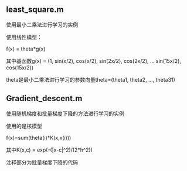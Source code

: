 ## least_square.m
使用最小二乘法进行学习的实例

使用线性模型：

f(x) = theta*g(x)

其中基函数g(x) = (1, sin(x/2), cos(x/2), sin(2x/2), cos(2x/2), ... sin(15x/2), cos(15x/2))

theta是最小二乘法进行学习的参数向量theta=(theta1, theta2, ..., theta31)

## Gradient_descent.m
使用随机梯度和批量梯度下降的方法进行学习的实例

使用的是核模型

f(x)=sum(theta(i)*K(x,x(i)))

其中K(x,c) = exp(-(|x-c|^2)/(2*h^2))

注释部分为批量梯度下降的代码
